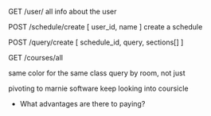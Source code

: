 GET /user/
  all info about the user

POST /schedule/create
  [ user_id, name ]
  create a schedule

POST /query/create
  [ schedule_id, query, sections[] ]

GET /courses/all


same color for the same class
query by room, not just


pivoting to marnie software
keep looking into coursicle
 - What advantages are there to paying?
